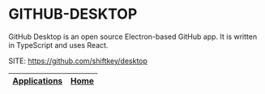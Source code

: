 # GITHUB-DESKTOP

 GitHub Desktop is an open source Electron-based
 GitHub app. It is written in TypeScript and uses
 React.

 SITE: https://github.com/shiftkey/desktop

 | [Applications](https://portable-linux-apps.github.io/apps.html) | [Home](https://portable-linux-apps.github.io)
 | --- | --- |
